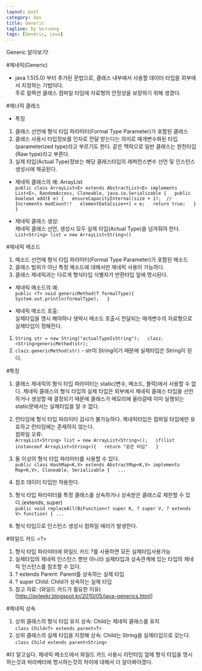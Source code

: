 ```yaml
---
layout: post
category: dev
title: Generic
tagline: by Seㅈoong
tags: [Generic, java]
---
```

Generic 알아보기!


<!--more-->

#제네릭(Generic)
- java 1.5(5.0) 부터 추가된 문법으로, 클래스 내부에서 사용할 데이터 타입을 외부에서 지정하는 기법이다.  
주로 컬렉션 클래스 컴파일 타임에 자료형의 안정성을 보장하기 위해 생겼다.    

#제너릭 클래스 
- 특징  
1. 클래스 선언에 형식 타입 파라미터(Formal Type Parameter)가 포함된 클래스
2. 클래스 사용시 타입정보를 인자로 전달 받는다는 의미로 매개변수화된 타입(parameterized type)라고 부르기도 한다. 같은 맥락으로 일반 클래스는 원천타입(Raw type)라고 부른다.  
3. 실제 타입(Actual Type)정보는 해당 클래스타입의 레퍼런스변수 선언 및 인스턴스 생성시에 제공된다.

- 제네릭 클래스의 예: ArrayList  
`public class ArrayList<E> extends AbstractList<E> implements List<E>, RandomAccess, Cloneable, java.io.Serializable {  
public boolean add(E e) {  
ensureCapacityInternal(size + 1);  // Increments modCount!!  
elementData[size++] = e;  
return true;  
}  
}`

- 제네릭 클래스 생성:  
제네릭 클래스 선언, 생성시 모두 실제 타입(Actual Type)을 넘겨줘야 한다.  
`List<String> list = new ArrayList<String>()`  

#제네릭 메소드
1. 메소드 선언에 형식 타입 파라미터(Formal Type Parameter)가 포함된 메소드  
2. 클래스 범위가 아닌 특정 메소드에 대해서만 제네릭 사용이 가능하다.  
3. 클래스 제네릭과는 다르게 형식타입 식별자가 반환타입 앞에 명시된다.  

- 제네릭 메소드의 예:  
`public <T> void genericMethod(T formalType){  
System.out.println(formalType);  
}`  

- 제네릭 메소드 호출:  
실제타입을 명시 해야하나 생략시 메소드 호출시 전달되는 매개변수의 자료형으로 실제타입이 정해진다.  
1. `String str = new String("actualTypeIsString");  
clazz.<String>genericMethod(str);`  
2. `clazz.genericMethod(str)` - str이 String이기 때문에 실제타입은 String이 된다.  

#특징
1. 클래스 제네릭의 형식 타입 파라미터는 static(변수, 메소드, 블럭)에서 사용할 수 없다. 제네릭 클래스의 형식 타입의 실제 타입은 외부에서 제네릭 클래스 타입을 선언하거나 생성할 때 결정되기 때문에 클래스가 메모리에 올라갈때 이미 실행되는 static문에서는 실제타입을 알 수 없다.  
2. 런타임에 형식 타입 파라미터 검사가 불가능하다. 제네릭타입은 컴파일 타임에만 유효하고 런타임에는 존재하지 않는다.  
컴파일 오류:  
`ArrayList<String> list = new ArrayList<String>();  
if(list instanceof ArrayList<String>){  
return "같은 타입"  
}`  
3. 둘 이상의 형식 타입 파라미터를 사용할 수 있다.  
`public class HashMap<K,V> extends AbstractMap<K,V> implements Map<K,V>, Cloneable, Serializable {  
...`
4. 참조 데이터 타입만 허용한다.  
5. 형식 타입 파라미터를 특정 클래스를 상속하거나 상속받은 클래스로 제한할 수 있다.(extends, super)  
`public void replaceAll(BiFunction<? super K, ? super V, ? extends V> function) {
...`  

6. 형식 타입으로 인스턴스 생성시 컴파일 애러가 발생한다.  

#와일드 카드 <?>
1. 형식 타입 파라미터에 와일드 카드 ?를 사용하면 모든 실제타입사용가능  
2. 실제타입의 제네릭 인스턴스 뿐만 아니라 실제타입과 상속관계에 있는 타입의 제네릭 인스턴스를 참조할 수 있다.  
3. ? extends Parent:  Parent를 상속하는 실제 타입  
4. ? super Child: Child가 상속하는 실제 타입  
5. 참고 자료: (와일드 카드가 필요한 이유)[http://qyleekr.blogspot.kr/2010/05/java-generics.html]  

#제네릭 상속
1. 상위 클래스의 형식 타입 유지 상속: Child는 제네릭 클래스를 유지  
`class Child<T> extends parent<T>`  
2. 상위 클래스의 실제 타입을 지정해 상속: Child는 String을 실제타입으로 갖는다.  
`class Child extends parent<String>`  


#더 알고싶다.
제네릭 메소드에서 와일드 카드 사용시 리턴타입 앞에 형식 타입을 명시하는것과 파라메터에 명시하는것의 차이에 대해서 더 알아봐야겠다.
